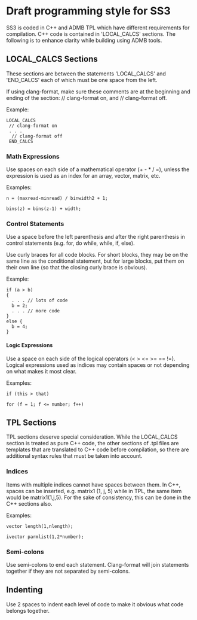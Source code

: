 # Draft programming style for SS3
SS3 is coded in C++ and ADMB TPL which have different requirements for compilation.
C++ code is contained in 'LOCAL_CALCS' sections.
The following is to enhance clarity while building using ADMB tools.

## LOCAL_CALCS Sections
These sections are between the statements 'LOCAL_CALCS' and 'END_CALCS'
each of which must be one space from the left.

If using clang-format, make
sure these comments are at the beginning and ending of the section:
// clang-format on, and
// clang-format off.

Example:

    LOCAL_CALCS
     // clang-format on
     . . .
      // clang-format off
     END_CALCS


### Math Expressions
Use spaces on each side of a mathematical operator (+ - * / =), unless
the expression is used as an index for an array, vector, matrix, etc.

Examples:

    n = (maxread-minread) / binwidth2 + 1;

    bins(z) = bins(z-1) + width;

### Control Statements
Use a space before the left parenthesis and after the right
parenthesis in control statements (e.g. for, do while, while, if, else).

Use curly braces for all code blocks. For short blocks, they may be on the same line as the conditional statement, but for large blocks, put them on their
own line (so that the closing curly brace is obvious).

Example:

    if (a > b)
    {
      . . . // lots of code
      b = 2;
      . . . // more code
    }
    else {
      b = 4;
    }

#### Logic Expressions
Use a space on each side of the logical operators (< > <= >= == !=).
Logical expressions used as indices may contain spaces or not
depending on what makes it most clear.

Examples:

    if (this > that)

    for (f = 1; f <= number; f++)


## TPL Sections
TPL sections deserve special consideration.
While the LOCAL_CALCS section is treated as pure C++ code,
the other sections of .tpl files are templates that are
translated to C++ code before compilation, so there are
additional syntax rules that must be taken into account.

### Indices
Items with multiple indices cannot have spaces between them.
In C++, spaces can be inserted, e.g. matrix1 (1, j, 5) while in
TPL, the same item would be matrix1(1,j,5). For the sake of
consistency, this can be done in the C++ sections also.

Examples:

    vector length(1,nlength);
    
    ivector parmlist(1,2*number);

### Semi-colons
Use semi-colons to end each statement.
Clang-format will join statements together if they are not separated
by semi-colons.

## Indenting
Use 2 spaces to indent each level of code to make it obvious what
code belongs together.
